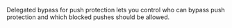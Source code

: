 Delegated bypass for push protection lets you control who can bypass push protection and which blocked pushes should be allowed.
